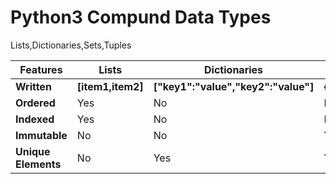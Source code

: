 # Python3 Compund Data Types 
Lists,Dictionaries,Sets,Tuples


| <b>Features</b> | <b>Lists</b> | <b>Dictionaries</b> | <b>Sets</b> | <b>Tuples</b> |
| --- | --- | --- | --- | --- |
|<b>Written</b>| <b>[item1,item2]</b> | <b>["key1":"value","key2":"value"]</b> | <b>{item1,item2}</b> | <b>(item1,item2)</b> |
|<b>Ordered</b> | Yes | No | No | Yes |
|<b>Indexed</b>| Yes | No | No | Yes |
|<b>Immutable</b> | No | No | Yes | Yes |
|<b>Unique Elements</b> | No | Yes | Yes | No |

